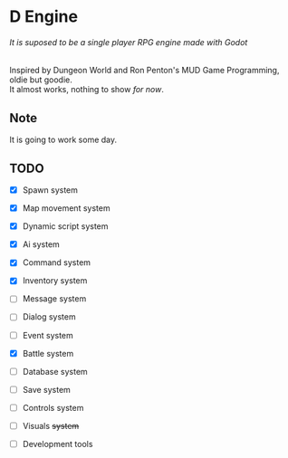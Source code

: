 # D Engine  
###### It is suposed to be a single player RPG engine made with Godot  
Inspired by Dungeon World and Ron Penton's MUD Game Programming, oldie but goodie.  
It almost works, nothing to show *for now*.  


## Note  
It is going to work some day.  


## TODO  
- [x] Spawn system  
- [x] Map movement system  
- [x] Dynamic script system  
- [x] Ai system  
- [x] Command system  
- [x] Inventory system  
- [ ] Message system  
- [ ] Dialog system
- [ ] Event system  
- [x] Battle system
- [ ] Database system  
- [ ] Save system  
- [ ] Controls system
- [ ] Visuals ~~system~~  
- [ ] Development tools  

